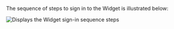 The sequence of steps to sign in to the Widget is illustrated below:

<div class="three-quarter">

![Displays the Widget sign-in sequence steps](/img/oie-embedded-sdk/oie-embedded-widget-use-case-sign-in-nodejs.png)

</div>

